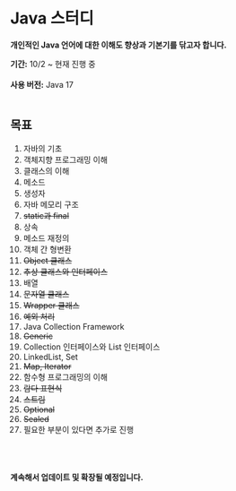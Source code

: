 # Java 스터디

**개인적인 Java 언어에 대한 이해도 향상과 기본기를 닦고자 합니다.**

**기간:** 10/2 ~ 현재 진행 중<br><br>
**사용 버전:** Java 17
<br><br>

## 목표

1. 자바의 기초
2. 객체지향 프로그래밍 이해
3. 클래스의 이해
4. 메소드
5. 생성자
6. 자바 메모리 구조
7. <s>static과 final</s>
8. 상속
9. 메소드 재정의
10. 객체 간 형변환
11. <s>Object 클래스</s>
12. <s>추상 클래스와 인터페이스</s>
13. 배열
14. <s>문자열 클래스</s>
15. <s>Wrapper 클래스</s>
16. <s>예외 처리</s>
17. Java Collection Framework
18. <s>Generic</s>
19. Collection 인터페이스와 List 인터페이스
20. LinkedList, Set
21. <s>Map, Iterator</s>
22. 함수형 프로그래밍의 이해
23. <s>람다 표현식</s>
24. <s>스트림</s>
25. <s>Optional</s>
26. <s>Sealed</s>
27. 필요한 부분이 있다면 추가로 진행

<br><br><br>
**계속해서 업데이트 및 확장될 예정입니다.**

